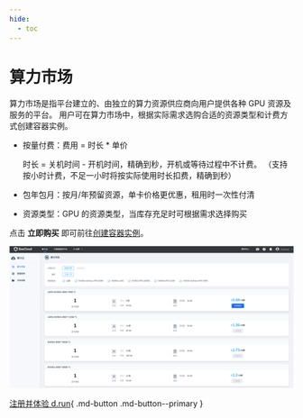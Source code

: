 ```yaml
---
hide:
  - toc
---
```


# 算力市场

算力市场是指平台建立的、由独立的算力资源供应商向用户提供各种 GPU 资源及服务的平台。
用户可在算力市场中，根据实际需求选购合适的资源类型和计费方式创建容器实例。

- 按量付费：费用 = 时长 * 单价

    时长 = 关机时间 - 开机时间，精确到秒，开机或等待过程中不计费。
    （支持按小时计费，不足一小时将按实际使用时长扣费，精确到秒）

- 包年包月：按月/年预留资源，单卡价格更优惠，租用时一次性付清
- 资源类型：GPU 的资源类型，当库存充足时可根据需求选择购买
  
点击 **立即购买** 即可前往[创建容器实例](instance.md)。

![算力市场](images/gpu-market.png)

[注册并体验 d.run](https://console.d.run/){ .md-button .md-button--primary }

